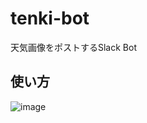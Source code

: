 # tenki-bot
天気画像をポストするSlack Bot

## 使い方
![image](https://cloud.githubusercontent.com/assets/5409723/22180416/701f3a1e-e0b3-11e6-85bc-654cc3c6b014.png)
